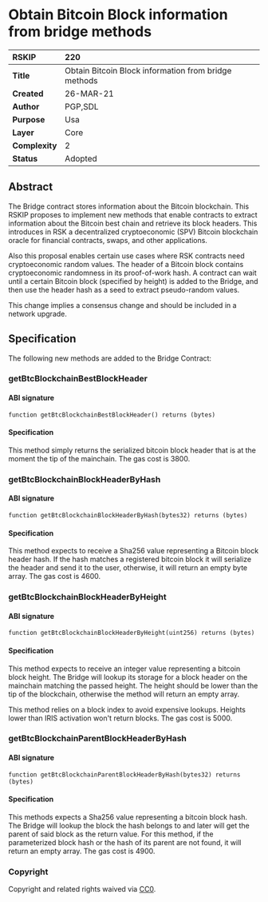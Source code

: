 # Obtain Bitcoin Block information from bridge methods

|RSKIP          |220           |
| :------------ |:-------------|
|**Title**      |Obtain Bitcoin Block information from bridge methods |
|**Created**    |26-MAR-21 |
|**Author**     |PGP,SDL |
|**Purpose**    |Usa |
|**Layer**      |Core |
|**Complexity** |2 |
|**Status**     |Adopted |

## Abstract

The Bridge contract stores information about the Bitcoin blockchain. This RSKIP proposes to implement new methods that enable contracts to extract information about the Bitcoin best chain and retrieve its block headers. This introduces in RSK a decentralized cryptoeconomic (SPV) Bitcoin blockchain oracle for financial contracts, swaps, and other applications.

Also this proposal enables certain use cases where RSK contracts need cryptoeconomic random values. The header of a Bitcoin block contains cryptoeconomic randomness in its proof-of-work hash. A contract can wait until a certain Bitcoin block (specified by height) is added to the Bridge, and then use the header hash as a seed to extract pseudo-random values.

This change implies a consensus change and should be included in a network upgrade.

## Specification

The following new methods are added to the Bridge Contract:

### getBtcBlockchainBestBlockHeader

#### ABI signature

```
function getBtcBlockchainBestBlockHeader() returns (bytes)
```

#### Specification

This method simply returns the serialized bitcoin block header that is at the moment the tip of the mainchain.
The gas cost is 3800.

### getBtcBlockchainBlockHeaderByHash

#### ABI signature

```
function getBtcBlockchainBlockHeaderByHash(bytes32) returns (bytes)
```

#### Specification

This method expects to receive a Sha256 value representing a Bitcoin block header hash. If the hash matches a registered bitcoin block it will serialize the header and send it to the user, otherwise, it will return an empty byte array.
The gas cost is 4600.

### getBtcBlockchainBlockHeaderByHeight

#### ABI signature

```
function getBtcBlockchainBlockHeaderByHeight(uint256) returns (bytes)
```

#### Specification

This method expects to receive an integer value representing a bitcoin block height. The Bridge will lookup its storage for a block header on the mainchain matching the passed height. The height should be lower than the tip of the blockchain, otherwise the method will return an empty array.

This method relies on a block index to avoid expensive lookups. Heights lower than IRIS activation won't return blocks.
The gas cost is 5000.

### getBtcBlockchainParentBlockHeaderByHash

#### ABI signature

```
function getBtcBlockchainParentBlockHeaderByHash(bytes32) returns (bytes)
```

#### Specification

This methods expects a Sha256 value representing a bitcoin block hash. The Bridge will lookup the block the hash belongs to and later will get the parent of said block as the return value. For this method, if the parameterized block hash or the hash of its parent are not found, it will return an empty array.
The gas cost is 4900.

### Copyright

Copyright and related rights waived via [CC0](https://creativecommons.org/publicdomain/zero/1.0/).
